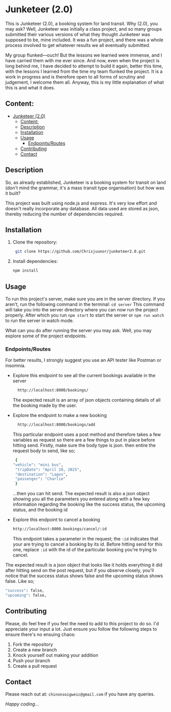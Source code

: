 # Junketeer (2.0)

This is Junketeer (2.0), a booking system for land transit. Why (2.0), you may ask? Well, Junketeer was initially a class project, and so many groups submitted their various versions of what they thought Junketeer was supposed to be, mine included. It was a fun project, and there was a whole process involved to get whatever results we all eventually submitted.

My group flunked—ouch! But the lessons we learned were immense, and I have carried them with me ever since. And now, even when the project is long behind me, I have decided to attempt to build it again, better this time, with the lessons I learned from the time my team flunked the project.
It is a work in progress and is therefore open to all forms of scrutiny and judgement, I welcome them all. Anyway, this is my little explanation of what this is and what it does.

## Content:

- [Junketeer (2.0)](#junketeer-20)
  - [Content:](#content)
  - [Description](#description)
  - [Installation](#installation)
  - [Usage](#usage)
    - [Endpoints/Routes](#endpointsroutes)
  - [Contributing](#contributing)
  - [Contact](#contact)

## Description

So, as already established, Junketeer is a booking system for transit on land (don't mind the grammar, it's a mass transit type organisation) but how was it built?

This project was built using node.js and express. It's very low effort and doesn't really incorporate any database. All data used are stored as json, thereby reducing the number of dependencies required.

## Installation

1. Clone the repository:
   ```bash
    git clone https://github.com/Chrisjuunor/junketeer2.0.git
   ```
2. Install dependencies:
   ```bash
   npm install
   ```

## Usage

To run this project's server, make sure you are in the server directory. If you aren't, run the following command in the terminal:
`cd server`
This command will take you into the server directory where you can now run the project properly.
After which you run `npm start` to start the server or `npm run watch` to run the server in watch mode.

What can you do after running the server you may ask. Well, you may explore some of the project endpoints.

### Endpoints/Routes

For better results, I strongly suggest you use an API tester like Postman or insomnia.

- Explore this endpoint to see all the current bookings available in the server

  ```bash
    http://localhost:8000/bookings/
  ```

  The expected result is an array of json objects containing details of all the booking made by the user.

- Explore the endpoint to make a new booking

  ```bash
    http://localhost:8000/bookings/add
  ```

  This particular endpoint uses a post method and therefore takes a few variables as request so there are a few things to put in place before hitting send.
  Firstly, make sure the body type is json. then entire the request body to send, like so;

  ```bash
   {
  "vehicle": "mini bus",
   "tripDate": "April 20, 2025",
   "destination": "Lagos",
   "passenger": "Charlie"
   }
  ```

  ...then you can hit send.
  The expected result is also a json object showing you all the parameters you entered along with a few key information regarding the booking like the success status, the upcoming status, and the booking id

- Explore this endpoint to cancel a booking
  ```bash
  http://localhost:8000.bookings/cancel/:id
  ```
  This endpoint takes a parameter in the request; the `:id` indicates that your are trying to cancel a booking by its id.
  Before hitting send for this one, replace `:id` with the id of the particular booking you're trying to cancel.

The expected result is a json object that looks like it holds everything it did after hitting send on the post request, but if you observe closely, you'll notice that the success status shows false and the upcoming status shows false. Like so;

```bash
"success": false,
"upcoming": false,
```

## Contributing

Please, do feel free if you feel the need to add to this project to do so. I'd appreciate your input a lot. Just ensure you follow the following steps to ensure there's no ensuing chaos:

1. Fork the repository
2. Create a new branch
3. Knock yourself out making your addition
4. Push your branch
5. Create a pull request

## Contact

Please reach out at: `chinonsoigweic@gmail.com` if you have any queries.

_Happy coding..._
